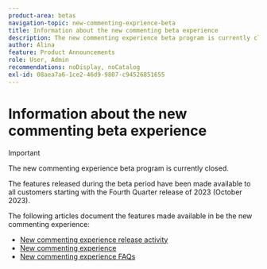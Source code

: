 ```yaml
---
product-area: betas
navigation-topic: new-commenting-exprience-beta
title: Information about the new commenting beta experience
description: The new commenting experience beta program is currently closed. The following articles document the features made available in be the new commenting experience.
author: Alina
feature: Product Announcements
role: User, Admin
recommendations: noDisplay, noCatalog
exl-id: 08aea7a6-1ce2-46d9-9807-c94526851655
---
```

# Information about the new commenting beta experience 

>[!IMPORTANT]
>
>The new commenting experience beta program is currently closed. 
>
>The features released during the beta period have been made available to all customers starting with the Fourth Quarter release of 2023 (October 2023). 


The following articles document the features made available in be the new commenting experience:

* [New commenting experience release activity](../new-commenting-experience-beta/new-commenting-beta-experience-release-activity.md)
* [New commenting experience](../new-commenting-experience-beta/unified-commenting-experience.md)
* [New commenting experience FAQs](../new-commenting-experience-beta/new-commenting-faq.md)
